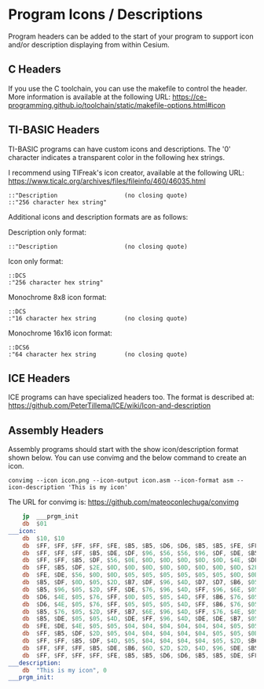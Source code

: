 # Program Icons / Descriptions

Program headers can be added to the start of your program to support icon and/or
description displaying from within Cesium.

## C Headers

If you use the C toolchain, you can use the makefile to control the header.
More information is available at the following URL:
https://ce-programming.github.io/toolchain/static/makefile-options.html#icon

## TI-BASIC Headers

TI-BASIC programs can have custom icons and descriptions.
The '0' character indicates a transparent color in the following hex strings.

I recommend using TIFreak's icon creator, available at the following URL:
https://www.ticalc.org/archives/files/fileinfo/460/46035.html

    ::"Description                   (no closing quote)
    ::"256 character hex string"

Additional icons and description formats are as follows:

Description only format:

    ::"Description                   (no closing quote)

Icon only format:

    ::DCS
    :"256 character hex string"

Monochrome 8x8 icon format:

    ::DCS
    :"16 character hex string        (no closing quote)

Monochrome 16x16 icon format:

    ::DCS6
    :"64 character hex string        (no closing quote)

## ICE Headers

ICE programs can have specialized headers too. The format is described at:
https://github.com/PeterTillema/ICE/wiki/Icon-and-description

## Assembly Headers

Assembly programs should start with the show icon/description format shown
below. You can use convimg and the below command to create an icon.

    convimg --icon icon.png --icon-output icon.asm --icon-format asm --icon-description 'This is my icon'

The URL for convimg is:
https://github.com/mateoconlechuga/convimg

```asm
	jp	___prgm_init
	db	$01
___icon:
	db	$10, $10
	db	$FF, $FF, $FF, $FF, $FE, $B5, $B5, $D6, $D6, $B5, $B5, $FE, $FF, $FF, $FF, $FF
	db	$FF, $FF, $FF, $B5, $DE, $DF, $96, $56, $56, $96, $DF, $DE, $B5, $FF, $FF, $FF
	db	$FF, $FF, $B5, $DF, $56, $0E, $0D, $0D, $0D, $0D, $0D, $4E, $DF, $B5, $FF, $FF
	db	$FF, $B5, $DF, $2E, $0D, $0D, $0D, $0D, $0D, $0D, $0D, $0D, $2E, $DF, $B5, $FF
	db	$FE, $DE, $56, $0D, $0D, $05, $05, $05, $05, $05, $05, $0D, $0D, $4E, $DE, $FE
	db	$B5, $DF, $0D, $05, $2D, $B7, $DF, $96, $4D, $D7, $D7, $B6, $05, $0D, $B7, $B5
	db	$B5, $96, $05, $2D, $FF, $DE, $76, $96, $4D, $FF, $96, $6E, $05, $05, $76, $B5
	db	$D6, $4E, $05, $76, $FF, $0D, $05, $05, $4D, $FF, $B6, $76, $05, $05, $4D, $D6
	db	$D6, $4E, $05, $76, $FF, $05, $05, $05, $4D, $FF, $B6, $76, $05, $05, $4D, $D6
	db	$B5, $76, $05, $2D, $FF, $B7, $6E, $96, $4D, $FF, $76, $4E, $05, $05, $6D, $B5
	db	$B5, $DE, $05, $05, $4D, $DE, $FF, $96, $4D, $DE, $DE, $B7, $05, $05, $B6, $B5
	db	$FE, $DE, $4E, $05, $05, $04, $04, $04, $04, $04, $04, $05, $05, $2D, $DE, $FE
	db	$FF, $B5, $DF, $2D, $05, $04, $04, $04, $04, $04, $05, $05, $0D, $D6, $B5, $FF
	db	$FF, $FF, $B5, $DF, $4D, $05, $04, $04, $04, $04, $05, $2D, $B6, $B5, $FF, $FF
	db	$FF, $FF, $FF, $B5, $DE, $B6, $6D, $2D, $2D, $4D, $96, $DE, $B5, $FF, $FF, $FF
	db	$FF, $FF, $FF, $FF, $FE, $B5, $B5, $D6, $D6, $B5, $B5, $DE, $FF, $FF, $FF, $FF
___description:
	db	"This is my icon", 0
___prgm_init:
```

